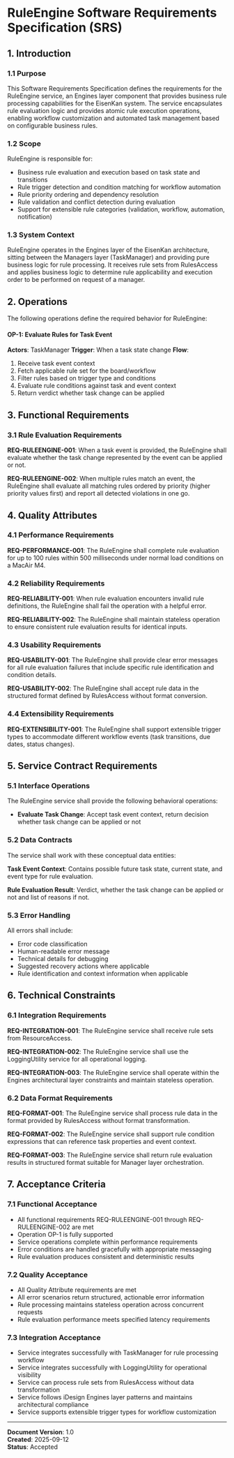 # RuleEngine Software Requirements Specification (SRS)

## 1. Introduction

### 1.1 Purpose
This Software Requirements Specification defines the requirements for the RuleEngine service, an Engines layer component that provides business rule processing capabilities for the EisenKan system. The service encapsulates rule evaluation logic and provides atomic rule execution operations, enabling workflow customization and automated task management based on configurable business rules.

### 1.2 Scope
RuleEngine is responsible for:
- Business rule evaluation and execution based on task state and transitions
- Rule trigger detection and condition matching for workflow automation
- Rule priority ordering and dependency resolution
- Rule validation and conflict detection during evaluation
- Support for extensible rule categories (validation, workflow, automation, notification)

### 1.3 System Context
RuleEngine operates in the Engines layer of the EisenKan architecture, sitting between the Managers layer (TaskManager) and providing pure business logic for rule processing. It receives rule sets from RulesAccess and applies business logic to determine rule applicability and execution order to be performed on request of a manager.

## 2. Operations

The following operations define the required behavior for RuleEngine:

#### OP-1: Evaluate Rules for Task Event
**Actors**: TaskManager
**Trigger**: When a task state change
**Flow**:
1. Receive task event context
2. Fetch applicable rule set for the board/workflow
3. Filter rules based on trigger type and conditions
4. Evaluate rule conditions against task and event context
5. Return verdict whether task change can be applied

## 3. Functional Requirements

### 3.1 Rule Evaluation Requirements

**REQ-RULEENGINE-001**: When a task event is provided, the RuleEngine shall evaluate whether the task change represented by the event can be applied or not.

**REQ-RULEENGINE-002**: When multiple rules match an event, the RuleEngine shall evaluate all matching rules ordered by priority (higher priority values first) and report all detected violations in one go.

## 4. Quality Attributes

### 4.1 Performance Requirements

**REQ-PERFORMANCE-001**: The RuleEngine shall complete rule evaluation for up to 100 rules within 500 milliseconds under normal load conditions on a MacAir M4.

### 4.2 Reliability Requirements

**REQ-RELIABILITY-001**: When rule evaluation encounters invalid rule definitions, the RuleEngine shall fail the operation with a helpful error.

**REQ-RELIABILITY-002**: The RuleEngine shall maintain stateless operation to ensure consistent rule evaluation results for identical inputs.

### 4.3 Usability Requirements

**REQ-USABILITY-001**: The RuleEngine shall provide clear error messages for all rule evaluation failures that include specific rule identification and condition details.

**REQ-USABILITY-002**: The RuleEngine shall accept rule data in the structured format defined by RulesAccess without format conversion.


### 4.4 Extensibility Requirements

**REQ-EXTENSIBILITY-001**: The RuleEngine shall support extensible trigger types to accommodate different workflow events (task transitions, due dates, status changes).

## 5. Service Contract Requirements

### 5.1 Interface Operations
The RuleEngine service shall provide the following behavioral operations:

- **Evaluate Task Change**: Accept task event context, return decision whether task change can be applied or not

### 5.2 Data Contracts
The service shall work with these conceptual data entities:

**Task Event Context**: Contains possible future task state, current state, and event type for rule evaluation.

**Rule Evaluation Result**: Verdict, whether the task change can be applied or not and list of reasons if not.

### 5.3 Error Handling
All errors shall include:
- Error code classification
- Human-readable error message  
- Technical details for debugging
- Suggested recovery actions where applicable
- Rule identification and context information when applicable

## 6. Technical Constraints

### 6.1 Integration Requirements
**REQ-INTEGRATION-001**: The RuleEngine service shall receive rule sets from ResourceAccess.

**REQ-INTEGRATION-002**: The RuleEngine service shall use the LoggingUtility service for all operational logging.

**REQ-INTEGRATION-003**: The RuleEngine service shall operate within the Engines architectural layer constraints and maintain stateless operation.

### 6.2 Data Format Requirements
**REQ-FORMAT-001**: The RuleEngine service shall process rule data in the format provided by RulesAccess without format transformation.

**REQ-FORMAT-002**: The RuleEngine service shall support rule condition expressions that can reference task properties and event context.

**REQ-FORMAT-003**: The RuleEngine service shall return rule evaluation results in structured format suitable for Manager layer orchestration.

## 7. Acceptance Criteria

### 7.1 Functional Acceptance
- All functional requirements REQ-RULEENGINE-001 through REQ-RULEENGINE-002 are met
- Operation OP-1 is fully supported  
- Service operations complete within performance requirements
- Error conditions are handled gracefully with appropriate messaging
- Rule evaluation produces consistent and deterministic results

### 7.2 Quality Acceptance
- All Quality Attribute requirements are met
- All error scenarios return structured, actionable error information
- Rule processing maintains stateless operation across concurrent requests
- Rule evaluation performance meets specified latency requirements

### 7.3 Integration Acceptance  
- Service integrates successfully with TaskManager for rule processing workflow
- Service integrates successfully with LoggingUtility for operational visibility
- Service can process rule sets from RulesAccess without data transformation
- Service follows iDesign Engines layer patterns and maintains architectural compliance
- Service supports extensible trigger types for workflow customization

---

**Document Version**: 1.0  
**Created**: 2025-09-12  
**Status**: Accepted